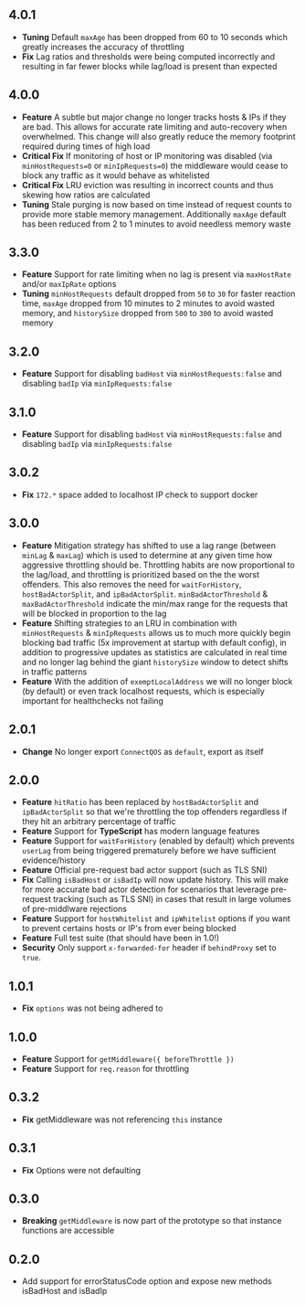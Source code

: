 ## 4.0.1

- **Tuning** Default `maxAge` has been dropped from
  60 to 10 seconds which greatly increases the accuracy
  of throttling
- **Fix** Lag ratios and thresholds were being
  computed incorrectly and resulting in far fewer blocks
  while lag/load is present than expected

## 4.0.0

- **Feature** A subtle but major change no longer tracks
  hosts & IPs if they are bad. This allows for accurate
  rate limiting and auto-recovery when overwhelmed. This
  change will also greatly reduce the memory footprint
  required during times of high load
- **Critical Fix** If monitoring of host or IP monitoring
  was disabled (via `minHostRequests=0` or `minIpRequests=0`)
  the middleware would cease to block any traffic as it
  would behave as whitelisted
- **Critical Fix** LRU eviction was resulting in incorrect
  counts and thus skewing how ratios are calculated
- **Tuning** Stale purging is now based on time instead of
  request counts to provide more stable memory management.
  Additionally `maxAge` default has been reduced from 2
  to 1 minutes to avoid needless memory waste

## 3.3.0

- **Feature** Support for rate limiting when no lag is present via
  `maxHostRate` and/or `maxIpRate` options
- **Tuning** `minHostRequests` default dropped from `50` to `30`
  for faster reaction time, `maxAge` dropped from 10 minutes
  to 2 minutes to avoid wasted memory, and `historySize` dropped
  from `500` to `300` to avoid wasted memory

## 3.2.0

- **Feature** Support for disabling `badHost` via `minHostRequests:false`
  and disabling `badIp` via `minIpRequests:false`

## 3.1.0

- **Feature** Support for disabling `badHost` via `minHostRequests:false`
  and disabling `badIp` via `minIpRequests:false`

## 3.0.2

- **Fix** `172.*` space added to localhost IP check to support docker

## 3.0.0

- **Feature** Mitigation strategy has shifted to use a lag range
  (between `minLag` & `maxLag`) which is used to determine at any given
  time how aggressive throttling should be. Throttling habits are now
  proportional to the lag/load, and throttling is prioritized based
  on the the worst offenders. This also removes the need for
  `waitForHistory`, `hostBadActorSplit`, and `ipBadActorSplit`.
  `minBadActorThreshold` & `maxBadActorThreshold` indicate the min/max
  range for the requests that will be blocked in proportion to the lag
- **Feature** Shifting strategies to an LRU in combination with
  `minHostRequests` & `minIpRequests` allows us to much more quickly
  begin blocking bad traffic (5x improvement at startup with default
  config), in addition to progressive updates as statistics are
  calculated in real time and no longer lag behind the giant
  `historySize` window to detect shifts in traffic patterns
- **Feature** With the addition of `exemptLocalAddress` we will no longer
  block (by default) or even track localhost requests, which is
  especially important for healthchecks not failing

## 2.0.1

- **Change** No longer export `ConnectQOS` as `default`, export as itself

## 2.0.0

- **Feature** `hitRatio` has been replaced by `hostBadActorSplit` and
  `ipBadActorSplit` so that we're throttling the top offenders regardless
  if they hit an arbitrary percentage of traffic
- **Feature** Support for **TypeScript** has modern language features
- **Feature** Support for `waitForHistory` (enabled by default) which
  prevents `userLag` from being triggered prematurely before we have
  sufficient evidence/history
- **Feature** Official pre-request bad actor support (such as TLS SNI)
- **Fix** Calling `isBadHost` or `isBadIp` will now update history.
  This will make for more accurate bad actor detection for scenarios that
  leverage pre-request tracking (such as TLS SNI) in cases that result
  in large volumes of pre-middlware rejections
- **Feature** Support for `hostWhitelist` and `ipWhitelist` options
  if you want to prevent certains hosts or IP's from ever being blocked
- **Feature** Full test suite (that should have been in 1.0!)
- **Security** Only support `x-forwarded-for` header if `behindProxy`
  set to `true`.

## 1.0.1

- **Fix** `options` was not being adhered to

## 1.0.0

- **Feature** Support for `getMiddleware({ beforeThrottle })`
- **Feature** Support for `req.reason` for throttling

## 0.3.2

- **Fix** getMiddleware was not referencing `this` instance

## 0.3.1

- **Fix** Options were not defaulting

## 0.3.0

- **Breaking** `getMiddleware` is now part of the prototype so that instance
 functions are accessible

## 0.2.0

- Add support for errorStatusCode option and expose new methods isBadHost and isBadIp
